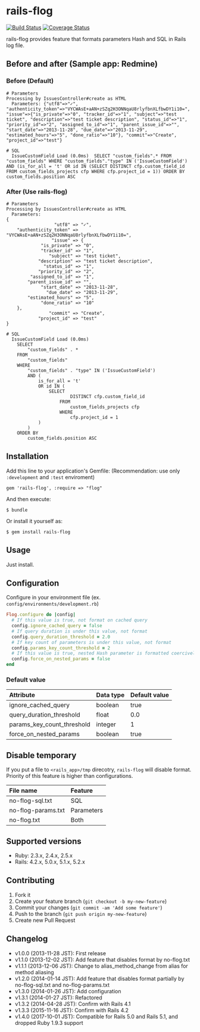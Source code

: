 # rails-flog

[![Build Status](https://secure.travis-ci.org/pinzolo/rails-flog.png)](http://travis-ci.org/pinzolo/rails-flog)
[![Coverage Status](https://coveralls.io/repos/pinzolo/rails-flog/badge.png)](https://coveralls.io/r/pinzolo/rails-flog)

rails-flog provides feature that formats parameters Hash and SQL in Rails log file.

## Before and after (Sample app: Redmine)

### Before (Default)

```
# Parameters
Processing by IssuesController#create as HTML
  Parameters: {"utf8"=>"✓", "authenticity_token"=>"VYCWAsE+aAN+zSZq2H3ONNqaU8rlyfbnXLfbwDY1i10=", "issue"=>{"is_private"=>"0", "tracker_id"=>"1", "subject"=>"test ticket", "description"=>"test ticket description", "status_id"=>"1", "priority_id"=>"2", "assigned_to_id"=>"1", "parent_issue_id"=>"", "start_date"=>"2013-11-28", "due_date"=>"2013-11-29", "estimated_hours"=>"5", "done_ratio"=>"10"}, "commit"=>"Create", "project_id"=>"test"}

# SQL
  IssueCustomField Load (0.0ms)  SELECT "custom_fields".* FROM "custom_fields" WHERE "custom_fields"."type" IN ('IssueCustomField') AND (is_for_all = 't' OR id IN (SELECT DISTINCT cfp.custom_field_id FROM custom_fields_projects cfp WHERE cfp.project_id = 1)) ORDER BY custom_fields.position ASC
```

### After (Use rails-flog)

```
# Parameters
Processing by IssuesController#create as HTML
  Parameters:
{
                  "utf8" => "✓",
    "authenticity_token" => "VYCWAsE+aAN+zSZq2H3ONNqaU8rlyfbnXLfbwDY1i10=",
                 "issue" => {
             "is_private" => "0",
             "tracker_id" => "1",
                "subject" => "test ticket",
            "description" => "test ticket description",
              "status_id" => "1",
            "priority_id" => "2",
         "assigned_to_id" => "1",
        "parent_issue_id" => "",
             "start_date" => "2013-11-28",
               "due_date" => "2013-11-29",
        "estimated_hours" => "5",
             "done_ratio" => "10"
    },
                "commit" => "Create",
            "project_id" => "test"
}

# SQL
  IssueCustomField Load (0.0ms)
	SELECT
		"custom_fields" . *
	FROM
		"custom_fields"
	WHERE
		"custom_fields" . "type" IN ('IssueCustomField')
		AND (
			is_for_all = 't'
			OR id IN (
				SELECT
						DISTINCT cfp.custom_field_id
					FROM
						custom_fields_projects cfp
					WHERE
						cfp.project_id = 1
			)
		)
	ORDER BY
		custom_fields.position ASC
```

## Installation

Add this line to your application's Gemfile:
(Recommendation: use only `:development` and `:test` enviroment)

    gem 'rails-flog', :require => "flog"

And then execute:

    $ bundle

Or install it yourself as:

    $ gem install rails-flog

## Usage

Just install.

## Configuration

Configure in your environment file (ex. `config/environments/development.rb`)

```ruby
Flog.configure do |config|
  # If this value is true, not format on cached query
  config.ignore_cached_query = false
  # If query duration is under this value, not format
  config.query_duration_threshold = 2.0
  # If key count of parameters is under this value, not format
  config.params_key_count_threshold = 2
  # If this value is true, nested Hash parameter is formatted coercively in any situation
  config.force_on_nested_params = false
end
```

### Default value

|Attribute                  |Data type |Default value |
|:--------------------------|:---------|:-------------|
|ignore_cached_query        |boolean   |true          |
|query_duration_threshold   |float     |0.0           |
|params_key_count_threshold |integer   |1             |
|force_on_nested_params     |boolean   |true          |

## Disable temporary

If you put a file to `<rails_app>/tmp` direcotry, `rails-flog` will disable format.
Priority of this feature is higher than configurations.

|File name          |Feature    |
|:------------------|:----------|
|no-flog-sql.txt    |SQL        |
|no-flog-params.txt |Parameters |
|no-flog.txt        |Both       |

## Supported versions

- Ruby: 2.3.x, 2.4.x, 2.5.x
- Rails: 4.2.x, 5.0.x, 5.1.x, 5.2.x

## Contributing

1. Fork it
2. Create your feature branch (`git checkout -b my-new-feature`)
3. Commit your changes (`git commit -am 'Add some feature'`)
4. Push to the branch (`git push origin my-new-feature`)
5. Create new Pull Request

## Changelog

- v1.0.0  (2013-11-28 JST):  First release
- v1.1.0  (2013-12-02 JST):  Add feature that disables format by no-flog.txt
- v1.1.1  (2013-12-06 JST):  Change to alias_method_change from alias for method aliasing
- v1.2.0  (2014-01-14 JST):  Add feature that disables format partially by no-flog-sql.txt and no-flog-params.txt
- v1.3.0  (2014-01-26 JST):  Add configuration
- v1.3.1  (2014-01-27 JST):  Refactored
- v1.3.2  (2014-04-28 JST):  Confirm with Rails 4.1
- v1.3.3  (2015-11-16 JST):  Confirm with Rails 4.2
- v1.4.0  (2017-10-01 JST):  Compatible for Rails 5.0 and Rails 5.1, and dropped Ruby 1.9.3 support
